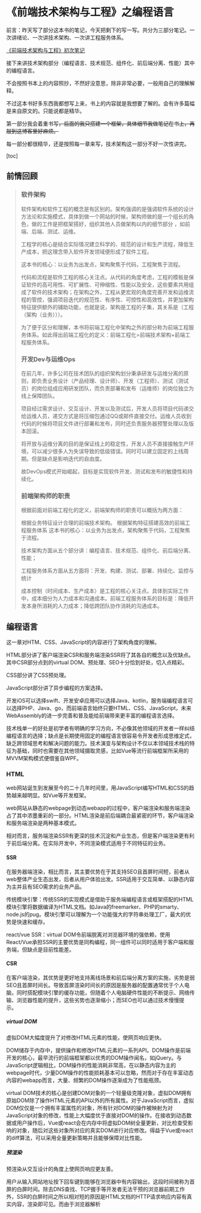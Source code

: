 # 《前端技术架构与工程》之编程语言

前言：昨天写了部分这本书的笔记，今天把剩下的写一写。共分为三部分笔记。一次讲绪论、一次讲技术架构、一次讲工程服务体系。

[《前端技术架构与工程》初次笔记](https://blog.csdn.net/weixin_42875245/article/details/106593300)

接下来讲技术架构部分（编程语言、技术规范、组件化、前后端分离、性能）其中的编程语言。

不会按照书本上的内容照抄，不然好没意思，除非非常必要，一般用自己的理解解释。

不过这本书好多东西我都想写上来，书上的内容就是我想要了解的。会有许多篇幅是来自原文的。只能说都是精华。

第一部分我会着重书写~~，后面的我只搭建一个框架，具体细节我做笔记在书上，再敲到这博客里好麻烦。~~

每一部分都很精华，还是按照每一章来写，技术架构这一部分不好一次性讲完。

[toc]

## 前情回顾

> ### 软件架构
>
> 软件架构和软件工程的概念是有区别的。架构强调的是强调软件系统的设计方法论和实施模式，具体到做一个网站的时候，架构师做的是一个组长的角色，做的工作是把框架搭好，组织其他人员做架构以内的细节部分 ，如前端、后端、测试、运维。
>
> 工程学的核心是结合实际情况建立科学的、规范的设计和生产流程，降低生产成本，把这理念带入软件开发领域便形成了软件工程。
>
> 这本书的核心：以业务为出发点，架构聚焦于代码，工程聚焦于流程。
>
> 代码和流程是软件工程的核心关注点。从代码的角度考虑，工程的模板是保证软件的高可用性、可扩展性、可伸缩性、性能以及安全，这些要素共用组成了软件的技术架构；在架构之外，工程从更宏观的角度完善开发和运维流程的管控，强调项目迭代的规范性、有序性、可控性和高效性，并更加架构特征提供额外的辅助功能，也就是说，架构是工程的子集，其关系是（工程（架构（业务）））。
>
> 为了便于区分和理解，本书将前端工程化中架构之外的部分称为前端工程服务体系。如此得出前端工程化的定义：前端工程化=前端技术架构+前端工程服务体系。
>
> ### 开发Dev与运维Ops
>
> 在前几年，许多公司在技术团队的组织架构划分秉承研发与运维分离的原则，即负责业务设计（产品经理、设计师）、开发（工程师）、测试（测试员）的岗位组成应用研发团队，而负责部署和发布（运维师）的岗位独立为线上保障团队。
>
> 项目经过需求设计、交互设计、开发以及测试后，开发人员将项目代码递交给运维人员，递交方式是将压缩包通过QQ或邮件直接交付。运维人员收到代码的时候将项目文件进行部署和发布，同时还负责服务器预警处理以及版本回滚。
>
> 将开放与运维分离的目的是保证线上的稳定性，开发人员不直接接触生产环境，可以减少很多人为失误导致的低级错误。同时可以建立固定的上线周期。但是缺点是影响迭代的自由度。
>
> 故DevOps模式开始崛起，目标是实现软件开发、测试和发布的敏捷性和持续化。
>
> ### 前端架构师的职责
>
> 根据前面对前端工程化的定义，前端架构师的职责可以概括为两方面：
>
> 根据业务特征设计合理的前端技术架构。
> 根据架构特征搭建高效的前端工程服务体系
> 这本书的核心：以业务为出发点，架构聚焦于代码，工程聚焦于流程。
>
> 技术架构方面从五个部分讲：编程语言、技术规范、组件化、前后端分离、性能；
>
> 工程服务体系方面从五方面将：开发、构建、测试、部署、持续化、监控与统计
>
> 成本控制（时间成本、生产成本）是工程的核心关注点。具体到实际工作中，成本细分为人力成本和沟通成本。前端工程服务体系的目标是：降低开发本身所消耗的人力成本；降低跨团队协作消耗的沟通成本。

## 编程语言

这一章对HTM、CSS、JavaScript的内容进行了架构角度的理解。

HTML部分讲了客户端渲染CSR和服务端渲染SSR将了其各自的概念以及优缺点。其中CSR部分点到的virtual DOM、预处理、SEO十分恰到好处，切入点精彩。

CSS部分讲了CSS预处理。

JavaScript部分讲了异步编程的方案选择。



开发iOS可以选择swift、开发安卓应用可以选择Java、kotlin，服务端编程语言可以选择PHP、Java、go，而前端语言始终只要HTML、CSS、JavaScript，未来WebAssembly的进一步完善和普及能给前端带来更丰富的编程语言选择。

技术栈单一的好处是初学者有明确的学习方向，不必像其他领域的开发者一样纠结编程语言的选择；缺点是长期使用固定的编程语言很容易令开发者形成思维定式，缺乏跨领域思考和解决问题的能力。技术演变与架构设计不仅以本领域技术栈的特征为基础，同时也需要在其他领域摄取灵感，比如Vue等流行前端框架所采用的MVVM架构模式便借鉴自WPF。

### HTML

web网站诞生到发展至今的二十几年时间里，用JavaScript编写HTML和CSS的趋势越来越明显。如Vue等开发框架。

web网站从静态的webpage到动态webapp的过程中，客户端渲染和服务端渲染占了其中浓墨重彩的一部分。HTML渲染是前后端耦合最紧密的环节，客户端渲染和服务端渲染是两种基本模式。

相对而言，服务端渲染SSR有更深的技术沉淀和产业生态，但是客户端渲染更有利于前后端分离。在实际开发中，不同渲染模式适用于不同特征的业务。

#### SSR

在服务器端渲染，相比而言，其主要优势在于其支持SEO且首屏时间短，前者从web整体产业生态出发，后者从用户体验出发。SSR适用于交互简单、以静态内容为主并且有SEO需求的业务产品。

传统模块引擎：传统SSR的实现模式是借助于服务端编程语言或框架搭配的HTML模块引擎将数据编译为HTML文档。如Java的freemarker、PHP的smarty、node.js的pug。模块引擎可以理解为一个功能强大的字符串处理工厂，最大的优势是快速和缓存。

react/vue SSR：virtual DOM令前端脱离对浏览器环境的强依赖，使用React/Vue承担SSR的主要优势是同构编程，同一组件可以同时适用于客户端和服务端，但缺点是目前性能差。

#### CSR

在客户端渲染，其优势是更好地支持离线场景和前后端分离方案的实施，劣势是弱SEO且首屏时间长。导致首屏渲染时间长的原因是服务器的配置通常优于个人电脑，同时搭配模块引擎的缓存功能，但随着个人电脑硬件性能的不断提示、网络传输、浏览器性能的提升，这些劣势也逐渐缩小；而SEO也可以通过技术慢慢提示。

##### virtual DOM

虚拟DOM大幅度提升了对修改HTML元素的性能，使网页响应更快。

DOM储存于内存中，提供操作和修改HTML元素的一系列API。DOM操作是前端开发的核心，最早流行的前端框架都以优秀的DOM操作闻名，如jQuery。与JavaScript逻辑相比，DOM操作的性能消耗非常高，在以静态内容为主的webpage时代，少量DOM操作的性能损耗基本可以忽略，然而对于存在丰富动态内容的webapp而言，大量、频繁的DOM操作逐渐成为了性能瓶颈。

virtual DOM技术的核心是创建DOM对象的一个轻量级克隆对象，虚拟DOM拥有原始DOM除了操作HTML元素的API以外的所有属性。对于JavaScript而言，虚拟DOM仅仅是一个拥有丰富属性的对象，所有针对DOM的操作被映射为对JavaScript对象的修改，性能上大幅度优于直接对DOM的操作。在接收到动态数据或用户操作后，Vue或react会在内存中将虚拟DOM树全量更新，对比检查受影响的对象，随后对这些对象所对应的真实DOM进行对应修改。得益于Vue或react的diff算法，可以采用全量更新策略并且能够保障对比性能。

##### 预渲染

预渲染从交互设计的角度上使网页响应更友善。

用户从输入网站地址按下回车键到能够在浏览器中有内容输出，这段时间被称为首屏的白屏时间。除去DNS查找、TCP握手等开发者无法干预的浏览器前期工作外，SSR的白屏时间之所以相对短的原因是HTML文档的HTTP请求响应内容有真实内容，渲染即可见。而由于浏览器解析<script>标签的策略，CSR的白屏时间还要记入JavaScript脚本的加载、解析时间以及异步HTTP请求和响应的时间，在完成这些逻辑之前，用户看到的是一个空白的加载页面。这就很难受。

解决方法就是预先渲染出页面骨架来代替空白的加载页面，让用户能够优先得到视觉上的反馈，从而一定程度上减少用户耐心的 消耗。

##### SEO

SPA如何支持SEO是前端领域这几年的热门话题，目前普遍的弥补方案大致分为两类。具体看原书。

第一种方案是预渲染静态内容，在构建阶段将内容提前解析为HTML字符串并添加到index.html中，目前主流的构建工具都提供预渲染功能，如webpack。优点在于实施成本较低，不涉及服务端开发，但对存在大量路由和动态数据的SPA项目，其对SEO提升小。

第二种方案是由仿真浏览器环境代替模板引擎，优点是媲美SSR的SEO支持，缺点是部署成本高。

### CSS

CSS是一门非常简单同时非常难的语言，它上手非常容易，就像HTML的配置选项，新手参照手册可以快速配置出不错的UI效果。但是CSS没有变量、没有命名空间、缺乏计算能力，造成CSS无规律可循，实现方案多样、难以复用的问题。

#### CSS的不足

1没有任何报错机制。浏览器解析CSS代码只会忽略错误代码，不会抛出任何可见的错误，检查错误时，不便解决错误；

2没有命名空间。CSS规则应用于符合CSS选择器规则的所有元素，后续迭代中，难以拓展；

3兼容性。由于各浏览器对CSS规范的支持程度不一，为了兼容多个浏览器，大量兼容性的代码令CSS文件越来越冗余，增加了开发和维护难度，还拖累了web性能；

4低复用性。这是非常关键的一点。

#### CSS预处理

CSS预处理是目前被广泛应用的CSS开发模式之一。less可视为是一个具备特殊语法规范、可编译为CSS的开发框架。它弥补了CSS逻辑处理和复用性的不足，引入变量、混合、模块、继承等特性，同时支持更易于编写和维护的嵌套语法，从细节和整体上提升了CSS的开发和维护效率。

不过缺点是大而全，容易导致代码规范难以约束；难扩展，核心架构过于封闭，缺失插件生态。

#### CSS in JS

在JavaScript中编写CSS代码不是新鲜概念，在jQuery早期版本中提供相关API就可以实现。但CSS in JavaScript的核心不是简单在JavaScript中编写CSS代码，而是利用JavaScript的语言特性和技术生态弥补CSS开发 模式的不足。

模块。将JavaScript的模块体系带入CSS开发领域可以有效弥补CSS模块体系的不足；

命名空间。CSS in JSt将组件以及内部元素的样式限制在唯一的命名空间，从而实现样式的隔离；

动态性。CSS in JS有样式规则与JavaScript逻辑的互操作性。

### JavaScript

#### 静态类型

#### 不可变性

#### 异步编程

